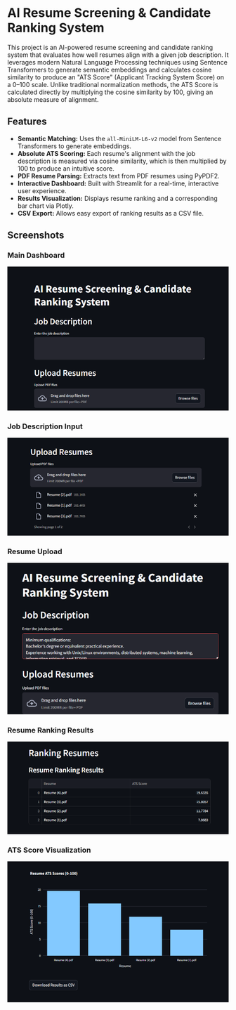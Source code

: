 # AI Resume Screening & Candidate Ranking System

This project is an AI-powered resume screening and candidate ranking system that evaluates how well resumes align with a given job description. It leverages modern Natural Language Processing techniques using Sentence Transformers to generate semantic embeddings and calculates cosine similarity to produce an "ATS Score" (Applicant Tracking System Score) on a 0–100 scale. Unlike traditional normalization methods, the ATS Score is calculated directly by multiplying the cosine similarity by 100, giving an absolute measure of alignment.

## Features

- **Semantic Matching:** Uses the `all-MiniLM-L6-v2` model from Sentence Transformers to generate embeddings.
- **Absolute ATS Scoring:** Each resume's alignment with the job description is measured via cosine similarity, which is then multiplied by 100 to produce an intuitive score.
- **PDF Resume Parsing:** Extracts text from PDF resumes using PyPDF2.
- **Interactive Dashboard:** Built with Streamlit for a real-time, interactive user experience.
- **Results Visualization:** Displays resume ranking and a corresponding bar chart via Plotly.
- **CSV Export:** Allows easy export of ranking results as a CSV file.

## Screenshots

### Main Dashboard
![Main Dashboard](133758.png)

### Job Description Input
![Job Description Input](133858.png)

### Resume Upload
![Resume Upload](135601.png)

### Resume Ranking Results
![Resume Ranking Results](135623.png)

### ATS Score Visualization
![ATS Score Visualization](135647.png)


